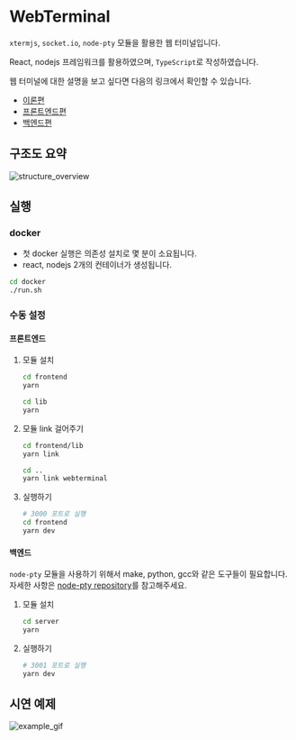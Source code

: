 # WebTerminal

`xtermjs`, `socket.io`, `node-pty` 모듈을 활용한 웹 터미널입니다.

React, nodejs 프레임워크를 활용하였으며, `TypeScript`로 작성하였습니다.

웹 터미널에 대한 설명을 보고 싶다면 다음의 링크에서 확인할 수 있습니다.

- [이론편](https://redundant4u.notion.site/xterm-js-node-pty-rollup-d9b2ce9130c542ea883269135d893f8c)
- [프론트엔드편](https://redundant4u.notion.site/xterm-js-node-pty-rollup-dddf0db05a8e4c28875b11740401e422)
- [백엔드편](https://redundant4u.notion.site/xterm-js-node-pty-rollup-1a2987d7ef6e41c999aee93d4cad0bbe)

## 구조도 요약

<img src="https://user-images.githubusercontent.com/38307839/196089143-e0970714-c662-4ca1-aa07-c5281e5a6e77.svg" alt="structure_overview">

## 실행

### docker

- 첫 docker 실행은 의존성 설치로 몇 분이 소요됩니다.
- react, nodejs 2개의 컨테이너가 생성됩니다.

```bash
cd docker
./run.sh
```

### 수동 설정

#### 프론트엔드

1. 모듈 설치

   ```bash
   cd frontend
   yarn

   cd lib
   yarn
   ```

2. 모듈 link 걸어주기

   ```bash
   cd frontend/lib
   yarn link

   cd ..
   yarn link webterminal
   ```

3. 실행하기
   ```bash
   # 3000 포트로 실행
   cd frontend
   yarn dev
   ```

#### 백엔드

`node-pty` 모듈을 사용하기 위해서 make, python, gcc와 같은 도구들이 필요합니다. 자세한 사항은 [node-pty repository](https://github.com/microsoft/node-pty)를 참고해주세요.

1. 모듈 설치
   ```bash
   cd server
   yarn
   ```
2. 실행하기
   ```bash
   # 3001 포트로 실행
   yarn dev
   ```

## 시연 예제

<img src="https://user-images.githubusercontent.com/38307839/196090569-97411492-3043-4f8d-9ce5-fd3d16148ca3.gif" alt="example_gif">
